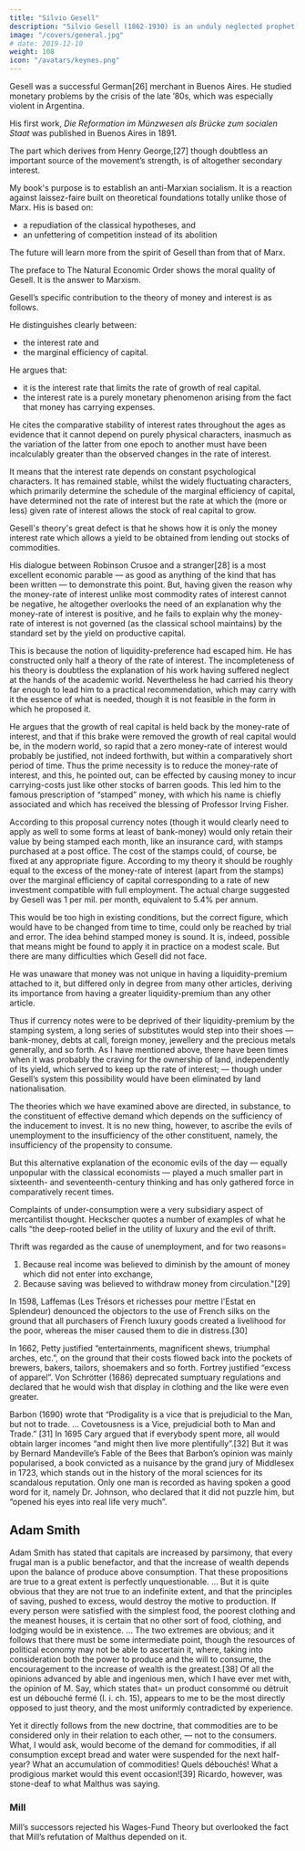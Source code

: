 ```yaml
---
title: "Silvio Gesell"
description: "Silvio Gesell (1862-1930) is an unduly neglected prophet. His work has flashes of deep insight. He only just failed to reach down to the essence of the matter"
image: "/covers/general.jpg"
# date: 2019-12-10
weight: 108
icon: "/avatars/keynes.png"
---
```




<!-- Silvio Gesell (1862-1930) is an unduly neglected prophet. His work has flashes of deep insight. He only just failed to reach down to the essence of the matter. 

In the post-war years, his devotees bombarded me with copies of his works.  -->

<!-- Yet, owing to certain palpable defects in the argument, I entirely failed to discover their merit.  -->

<!-- As is often the case with imperfectly analysed intuitions, their significance only became apparent after I had reached my own conclusions in my own way. 

Meanwhile, like other academic economists, I treated his profoundly original strivings as being no better than those of a crank. Since few of the readers of this book are likely to be well acquainted with the significance of Gesell, I will give to him what would be otherwise a disproportionate space.  -->

Gesell was a successful German[26] merchant in Buenos Aires. He studied monetary problems by the crisis of the late ’80s, which was especially violent in Argentina. 

His first work, *Die Reformation im Münzwesen als Brücke zum socialen Staat* was published in Buenos Aires in 1891. 

<!-- His fundamental ideas on money were published in Buenos Aires in the same year under the title Nervus rerum, and many books and pamphlets followed until he retired to Switzerland in 1906 as a man of some means, able to devote the last decades of his life to the two most delightful occupations open to those who do not have to earn their living, authorship and experimental farming.  -->

<!-- The first section of his standard work was published in 1906 at Les Hauts Geneveys, Switzerland, under the title Die Verwirklichung des Rechtes auf dem vollen Arbeitsertrag, and the second section in 1911 at Berlin under the title Die neue Lehre vom Zins. The two together were published in Berlin and in Switzerland during the war (1916) and reached a sixth edition during his lifetime under the title Die natürliche Wirtschaftsordnung durch Freiland und Freigeld, the English version (translated by Mr. Philip Pye) being called The Natural Economic Order.  -->

<!-- In April 1919, Gesell joined the short-lived Soviet cabinet of Bavaria as their Minister of Finance, being subsequently tried by court-martial. 

The last decade of his life was spent in Berlin and Switzerland and devoted to propaganda. Gesell, drawing to himself the semi-religious fervour which had formerly centred round Henry George, became the revered prophet of a cult with many thousand disciples throughout the world. The first international convention of the Swiss and German Freiland-Freigeld Bund and similar organisations from many countries was held in Basle in 1923. 

Since his death in 1930 much of the peculiar type of fervour which doctrines such as his are capable of exciting has been diverted to other (in my opinion less eminent) prophets. Dr. Büchi is the leader of the movement in England, but its literature seems to be distributed from San Antonio, Texas, its main strength lying to-day in the United States, where Professor Irving Fisher, alone amongst academic economists, has recognised its significance. 

In spite of the prophetic trappings with which his devotees have decorated him, Gesell’s main book is written in cool, scientific language; though it is suffused throughout by a more passionate, a more emotional devotion to social justice than some think decent in a scientist.  -->

The part which derives from Henry George,[27] though doubtless an important source of the movement’s strength, is of altogether secondary interest.

My book's purpose is to establish an anti-Marxian socialism. It is a reaction against laissez-faire built on theoretical foundations totally unlike those of Marx. His is based on:
- a repudiation of the classical hypotheses, and
- an unfettering of competition instead of its abolition

The future will learn more from the spirit of Gesell than from that of Marx. 

The preface to The Natural Economic Order shows the moral quality of Gesell. It is the answer to Marxism. 

Gesell’s specific contribution to the theory of money and interest is as follows. 

He distinguishes clearly between:
- the interest rate and
- the marginal efficiency of capital. 

He argues that:
- it is the interest rate that limits the rate of growth of real capital. 
- the interest rate is a purely monetary phenomenon arising from the fact that money has carrying expenses.
<!-- - the peculiarity of money, from which flows the significance of the money rate of interest, lies in the fact that its ownership as a means of storing wealth involves the holder in negligible carrying charges -->

<!-- , and that forms of wealth, such as stocks of commodities which do involve carrying charges, in fact yield a return because of the standard set by money.  -->

He cites the comparative stability of interest rates throughout the ages as evidence that it cannot depend on purely physical characters, inasmuch as the variation of the latter from one epoch to another must have been incalculably greater than the observed changes in the rate of interest.

It means that the interest rate depends on constant psychological characters. It has remained stable, whilst the widely fluctuating characters, which primarily determine the schedule of the marginal efficiency of capital, have determined not the rate of interest but the rate at which the (more or less) given rate of interest allows the stock of real capital to grow.

Gesell's theory's great defect is that he shows how it is only the money interest rate which allows a yield to be obtained from lending out stocks of commodities.

His dialogue between Robinson Crusoe and a stranger[28] is a most excellent economic parable — as good as anything of the kind that has been written — to demonstrate this point. But, having given the reason why the money-rate of interest unlike most commodity rates of interest cannot be negative, he altogether overlooks the need of an explanation why the money-rate of interest is positive, and he fails to explain why the money-rate of interest is not governed (as the classical school maintains) by the standard set by the yield on productive capital. 

This is because the notion of liquidity-preference had escaped him. He has constructed only half a theory of the rate of interest. The incompleteness of his theory is doubtless the explanation of his work having suffered neglect at the hands of the academic world. Nevertheless he had carried his theory far enough to lead him to a practical recommendation, which may carry with it the essence of what is needed, though it is not feasible in the form in which he proposed it. 

He argues that the growth of real capital is held back by the money-rate of interest, and that if this brake were removed the growth of real capital would be, in the modern world, so rapid that a zero money-rate of interest would probably be justified, not indeed forthwith, but within a comparatively short period of time. Thus the prime necessity is to reduce the money-rate of interest, and this, he pointed out, can be effected by causing money to incur carrying-costs just like other stocks of barren goods. This led him to the famous prescription of “stamped” money, with which his name is chiefly associated and which has received the blessing of Professor Irving Fisher. 

According to this proposal currency notes (though it would clearly need to apply as well to some forms at least of bank-money) would only retain their value by being stamped each month, like an insurance card, with stamps purchased at a post office. The cost of the stamps could, of course, be fixed at any appropriate figure. According to my theory it should be roughly equal to the excess of the money-rate of interest (apart from the stamps) over the marginal efficiency of capital corresponding to a rate of new investment compatible with full employment. The actual charge suggested by Gesell was 1 per mil. per month, equivalent to 5.4% per annum. 

This would be too high in existing conditions, but the correct figure, which would have to be changed from time to time, could only be reached by trial and error. The idea behind stamped money is sound. It is, indeed, possible that means might be found to apply it in practice on a modest scale. But there are many difficulties which Gesell did not face. 

He was unaware that money was not unique in having a liquidity-premium attached to it, but differed only in degree from many other articles, deriving its importance from having a greater liquidity-premium than any other article. 

Thus if currency notes were to be deprived of their liquidity-premium by the stamping system, a long series of substitutes would step into their shoes — bank-money, debts at call, foreign money, jewellery and the precious metals generally, and so forth. As I have mentioned above, there have been times when it was probably the craving for the ownership of land, independently of its yield, which served to keep up the rate of interest; — though under Gesell’s system this possibility would have been eliminated by land nationalisation. 

<!-- VII  -->

The theories which we have examined above are directed, in substance, to the constituent of effective demand which depends on the sufficiency of the inducement to invest. It is no new thing, however, to ascribe the evils of unemployment to the insufficiency of the other constituent, namely, the insufficiency of the propensity to consume. 

But this alternative explanation of the economic evils of the day — equally unpopular with the classical economists — played a much smaller part in sixteenth- and seventeenth-century thinking and has only gathered force in comparatively recent times. 

Complaints of under-consumption were a very subsidiary aspect of mercantilist thought. Heckscher quotes a number of examples of what he calls “the deep-rooted belief in the utility of luxury and the evil of thrift. 

Thrift was regarded as the cause of unemployment, and for two reasons= 

1. Because real income was believed to diminish by the amount of money which did not enter into exchange, 
2. Because saving was believed to withdraw money from circulation."[29] 

In 1598, Laffemas (Les Trésors et richesses pour mettre l'Estat en Splendeur) denounced the objectors to the use of French silks on the ground that all purchasers of French luxury goods created a livelihood for the poor, whereas the miser caused them to die in distress.[30] 

In 1662, Petty justified “entertainments, magnificent shews, triumphal arches, etc.”, on the ground that their costs flowed back into the pockets of brewers, bakers, tailors, shoemakers and so forth. Fortrey justified “excess of apparel”. Von Schrötter (1686) deprecated sumptuary regulations and declared that he would wish that display in clothing and the like were even greater. 

Barbon (1690) wrote that “Prodigality is a vice that is prejudicial to the Man, but not to trade. ... Covetousness is a Vice, prejudicial both to Man and Trade.” [31] In 1695 Cary argued that if everybody spent more, all would obtain larger incomes “and might then live more plentifully”.[32] But it was by Bernard Mandeville’s Fable of the Bees that Barbon’s opinion was mainly popularised, a book convicted as a nuisance by the grand jury of Middlesex in 1723, which stands out in the history of the moral sciences for its scandalous reputation. Only one man is recorded as having spoken a good word for it, namely Dr. Johnson, who declared that it did not puzzle him, but “opened his eyes into real life very much”. 

<!-- 
## Mandeville

The nature of the book’s wickedness can be best conveyed by Leslie Stephen’s summary in the Dictionary of National Biography= Mandeville gave great offence by this book, in which a cynical system of morality was made attractive by ingenious paradoxes.

His doctrine that prosperity was increased by expenditure rather than by saving fell in with many current economic fallacies not yet extinct.[33] Assuming with the ascetics that human desires were essentially evil and therefore produced “private vices” and assuming with the common view that wealth was a “public benefit”, he easily showed that all civilisation implied the development of vicious propensities.

The text of the Fable of the Bees is an allegorical poem — “The Grumbling Hive, or Knaves turned honest”, in which is set forth the appalling plight of a prosperous community in which all the citizens suddenly take it into their heads to abandon luxurious living, and the State to cut down armaments, in the interests of Saving= No Honour now could be content, To live and owe for what was spent, Liv’ries in Broker’s shops are hung; 

They part with Coaches for a song; Sell stately Horses by whole sets; And Country-Houses to pay debts. Vain cost is shunn’d as moral Fraud; They have no Forces kept Abroad; Laugh at th’ Esteem of Foreigners, And empty Glory got by Wars; They fight, but for their Country’s sake, When Right or Liberty’s at Stake. The haughty Chloe Contracts th’ expensive Bill of Fare, And wears her strong Suit a whole Year. And what is the result? — Now mind the glorious Hive, and see How Honesty and Trade agree= The Shew is gone, it thins apace; And looks with quite another Face, For ’twas not only they that went, By whom vast sums were yearly spent; 

But Multitudes that lived on them, Were daily forc’d to do the same. In vain to other Trades they’d fly; All were o’er-stocked accordingly. The price of Land and Houses falls; Mirac’lous Palaces whose Walls, Like those of Thebes, were rais’d by Play, Are to be let ... The Building Trade is quite destroy’d, Artificers are not employ’d; No limner for his Art is fam’d, Stone-cutters, Carvers are not nam’d. So “The Moral” is= are Virtue can’t make Nations live In Splendour. They that would revive A Golden Age, must be as free, For Acorns as for Honesty. Two extracts from the commentary which follows the allegory will show that the above was not without a theoretical basis= 

As this prudent economy, which some people call Saving, is in private families the most certain method to increase an estate, so some imagine that, whether a country be barren or fruitful, the same method if generally pursued (which they think practicable) will have the same effect upon a whole nation, and that, for example, the English might be much richer than they are, if they would be as frugal as some of their neighbours. 

This, I think, is an error.[34] 

On the contrary, Mandeville concludes= The great art to make a nation happy, and what we call flourishing, consists in giving everybody an opportunity of being employed; which to compass, let a Government’s first care be to promote as great a variety of Manufactures, Arts and Handicrafts as human wit can invent; and the second to encourage Agriculture and Fishery in all their branches, that the whole Earth may be forced to exert itself as well as Man. It is from this Policy and not from the trifling regulations of Lavishness and Frugality that the greatness and felicity of Nations must be expected; for let the value of Gold and Silver rise or fall, the enjoyment of all Societies will ever depend upon the Fruits of the Earth and the Labour of the People; both which joined together are a more certain, a more inexhaustible and a more real Treasure than the Gold of Brazil or the Silver of Potosi. 

No wonder that such wicked sentiments called down the opprobrium of two centuries of moralists and economists who felt much more virtuous in possession of their austere doctrine that no sound remedy was discoverable except in the utmost of thrift and economy both by the individual and by the state. Petty’s “entertainments, magnificent shews, triumphal arches, etc.” gave place to the penny-wisdom of Gladstonian finance and to a state system which “could not afford” hospitals, open spaces, noble buildings, even the preservation of its ancient monuments, far less the splendours of music and the drama, all of which were consigned to the private charity or magnanimity of improvident individuals. The doctrine did not reappear in respectable circles for another century, until in the later phase of Malthus the notion of the insufficiency of effective demand takes a definite place as a scientific explanation of unemployment. Since I have already dealt with this somewhat fully in my essay on Malthus,[35] it will be sufficient if I repeat here one or two characteristic passages which I have already quoted in my essay= We see in almost every part of the world vast powers of production which are not put into action, and I explain this phenomenon by saying that from the want of a proper distribution of the actual produce adequate motives are not furnished to continued production. 

I distinctly maintain that an attempt to accumulate very rapidly, which necessarily implies a considerable diminution of unproductive consumption, by greatly impairing the usual motives to production must prematurely check the progress of wealth. ... But if it be true that an attempt to accumulate very rapidly will occasion such a division between labour and profits as almost to destroy both the motive and the power of future accumulation and consequently the power of maintaining and employing an increasing population, must it not be acknowledged that such an attempt to accumulate, or that saving too much, may be really prejudicial to a country? [36] 

The question is whether this stagnation of capital, and subsequent stagnation in the demand for labour arising from increased production without an adequate proportion of unproductive consumption on the part of the landlords and capitalists, could take place without prejudice to the country, without occasioning a less degree both of happiness and wealth than would have occurred if the unproductive consumption of the landlords and capitalists had been so proportioned to the natural surplus of the society as to have continued uninterrupted the motives to production, and prevented first an unnatural demand for labour and then a necessary and sudden diminution of such demand. 

But if this be so, how can it be said with truth that parsimony, though it may be prejudicial to the producers, cannot be prejudicial to the state; or that an increase of unproductive consumption among landlords and capitalists may not sometimes be the proper remedy for a state of things in which the motives to production fails?[37] 
 -->

## Adam Smith

Adam Smith has stated that capitals are increased by parsimony, that every frugal man is a public benefactor, and that the increase of wealth depends upon the balance of produce above consumption. That these propositions are true to a great extent is perfectly unquestionable. ... But it is quite obvious that they are not true to an indefinite extent, and that the principles of saving, pushed to excess, would destroy the motive to production. If every person were satisfied with the simplest food, the poorest clothing and the meanest houses, it is certain that no other sort of food, clothing, and lodging would be in existence. ... The two extremes are obvious; and it follows that there must be some intermediate point, though the resources of political economy may not be able to ascertain it, where, taking into consideration both the power to produce and the will to consume, the encouragement to the increase of wealth is the greatest.[38] Of all the opinions advanced by able and ingenious men, which I have ever met with, the opinion of M. Say, which states that= un product consommé ou détruit est un débouché fermé (I. i. ch. 15), appears to me to be the most directly opposed to just theory, and the most uniformly contradicted by experience. 

Yet it directly follows from the new doctrine, that commodities are to be considered only in their relation to each other, — not to the consumers. What, I would ask, would become of the demand for commodities, if all consumption except bread and water were suspended for the next half-year? What an accumulation of commodities! Quels débouchés! What a prodigious market would this event occasion![39] Ricardo, however, was stone-deaf to what Malthus was saying. 


### Mill

<!-- The last echo of the controversy is to be found in John Stuart Mill’s discussion of his Wages-Fund Theory, [40] which in his own mind played a vital part in his rejection of the later phase of Malthus, amidst the discussions of which he had, of course, been brought up.  -->

Mill’s successors rejected his Wages-Fund Theory but overlooked the fact that Mill’s refutation of Malthus depended on it.

<!-- Their method was to dismiss the problem from the corpus of Economics not by solving it but by not mentioning it. It altogether disappeared from controversy. Mr. Cairncross, searching recently for traces of it amongst the minor Victorians, [41] has found even less, perhaps, than might have been expected. [42]  -->
